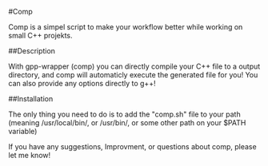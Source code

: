 #Comp

Comp is a simpel script to make your workflow better while working on small C++ projekts.

##Description

With gpp-wrapper (comp) you can directly compile your C++ file to a output directory, 
and comp will automaticly execute the generated file for you!
You can also provide any options directly to g++!

##Installation

The only thing you need to do is to add the "comp.sh" file to your path 
(meaning /usr/local/bin/, or /usr/bin/, or some other path on your $PATH variable)

If you have any suggestions, Improvment, or questions about comp, please let me know!

